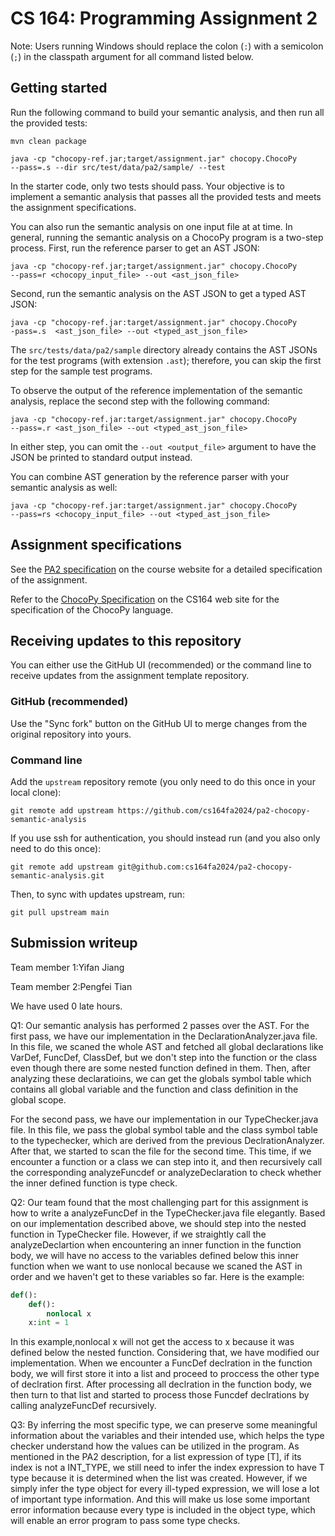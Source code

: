 # CS 164: Programming Assignment 2

Note: Users running Windows should replace the colon (`:`) with a semicolon (`;`) in the classpath argument for all command listed below.

## Getting started

Run the following command to build your semantic analysis, and then run all the provided tests:

    mvn clean package

    java -cp "chocopy-ref.jar;target/assignment.jar" chocopy.ChocoPy
    --pass=.s --dir src/test/data/pa2/sample/ --test

In the starter code, only two tests should pass. Your objective is to implement a semantic analysis that passes all the provided tests and meets the assignment specifications.

You can also run the semantic analysis on one input file at at time. In general, running the semantic analysis on a ChocoPy program is a two-step process. First, run the reference parser to get an AST JSON:

    java -cp "chocopy-ref.jar;target/assignment.jar" chocopy.ChocoPy
    --pass=r <chocopy_input_file> --out <ast_json_file>

Second, run the semantic analysis on the AST JSON to get a typed AST JSON:

    java -cp "chocopy-ref.jar:target/assignment.jar" chocopy.ChocoPy
    -pass=.s  <ast_json_file> --out <typed_ast_json_file>

The `src/tests/data/pa2/sample` directory already contains the AST JSONs for the test programs (with extension `.ast`); therefore, you can skip the first step for the sample test programs.

To observe the output of the reference implementation of the semantic analysis, replace the second step with the following command:

    java -cp "chocopy-ref.jar:target/assignment.jar" chocopy.ChocoPy
    --pass=.r <ast_json_file> --out <typed_ast_json_file>

In either step, you can omit the `--out <output_file>` argument to have the JSON be printed to standard output instead.

You can combine AST generation by the reference parser with your
semantic analysis as well:

    java -cp "chocopy-ref.jar:target/assignment.jar" chocopy.ChocoPy
    --pass=rs <chocopy_input_file> --out <typed_ast_json_file>

## Assignment specifications

See the [PA2 specification][PA2 specification] on the course
website for a detailed specification of the assignment.

Refer to the [ChocoPy Specification][ChocoPy Specification] on the CS164 web site
for the specification of the ChocoPy language.

## Receiving updates to this repository

You can either use the GitHub UI (recommended) or the command line to receive updates from the assignment template repository.

### GitHub (recommended)

Use the "Sync fork" button on the GitHub UI to merge changes from the original repository into yours.

### Command line

Add the `upstream` repository remote (you only need to do this once in your local clone):

    git remote add upstream https://github.com/cs164fa2024/pa2-chocopy-semantic-analysis

If you use ssh for authentication, you should instead run (and you also only need to do this once):

    git remote add upstream git@github.com:cs164fa2024/pa2-chocopy-semantic-analysis.git

Then, to sync with updates upstream, run:

    git pull upstream main

## Submission writeup

Team member 1:Yifan Jiang

Team member 2:Pengfei Tian

We have used 0 late hours.

Q1: Our semantic analysis has performed 2 passes over the AST. For the first pass, we have our implementation in the DeclarationAnalyzer.java file. In this file, we scaned the whole AST and fetched all global declarations like VarDef, FuncDef, ClassDef, but we don't step into the function or the class even though there are some nested function defined in them. Then, after analyzing these declaratioins, we can get the globals symbol table which contains all global variable and the function and class definition in the global scope.

For the second pass, we have our implementation in our TypeChecker.java file.  In this file, we pass the global symbol table and the class symbol table to the typechecker, which are derived from the previous  DeclrationAnalyzer. After that, we started to scan the file for the second time. This time, if we encounter a  function or a class we can step into it, and then recursively call the corresponding analyzeFuncdef or analyzeDeclaration to check whether the inner defined function is type check.

Q2: Our team found that the most challenging part for this assignment is how to write a analyzeFuncDef in the TypeChecker.java file elegantly. Based on our implementation described above, we should step into the nested function in TypeChecker file. However, if we straightly call the analyzeDeclartion when encountering an inner function in the function body, we will have no access to the variables defined below this inner function when we want to use nonlocal because we scaned the AST in order and we haven't get to these variables so far. Here is the example:

```python
def():
    def():
        nonlocal x
    x:int = 1
```

In this example,nonlocal x will not get the access to x because it was defined below the nested function. Considering that, we have modified our implementation. When we encounter a FuncDef declration in the function body, we will first store it into a list and proceed to proccess the other type of declration first. After processing all declration in the function body, we then turn to that list and started to process those Funcdef declrations by calling analyzeFuncDef recursively.

Q3: By inferring the most specific type, we can preserve some meaningful information about the variables and their intended use, which helps the type checker understand how the values can be utilized in the program. As mentioned in the PA2 description, for a list expression of type [T], if its index is not a INT_TYPE, we still need to infer the index expression to have T type because it is determined when the list was created. However, if we simply infer the type object for every ill-typed expression, we will lose a lot of important type information. And this will make us lose some important error information because every type is included in the object type, which will enable an error program to pass some type checks.

[PA2 Specification]: https://drive.google.com/open?id=1HlPMeFUFBjUVtdYCeUxf38sT6oSUKRE7
[ChocoPy Specification]: https://drive.google.com/file/d/1mrgrUFHMdcqhBYzXHG24VcIiSrymR6wt
